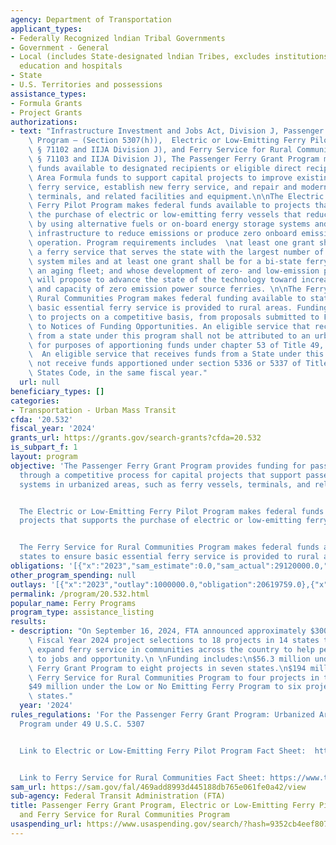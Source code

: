 ```yaml
---
agency: Department of Transportation
applicant_types:
- Federally Recognized lndian Tribal Governments
- Government - General
- Local (includes State-designated lndian Tribes, excludes institutions of higher
  education and hospitals
- State
- U.S. Territories and possessions
assistance_types:
- Formula Grants
- Project Grants
authorizations:
- text: "Infrastructure Investment and Jobs Act, Division J, Passenger Ferry Grant\
    \ Program – (Section 5307(h)),  Electric or Low-Emitting Ferry Pilot Program (IIJA\
    \ § 71102 and IIJA Division J), and Ferry Service for Rural Communities (IIJA\
    \ § 71103 and IIJA Division J), The Passenger Ferry Grant Program makes federal\
    \ funds available to designated recipients or eligible direct recipients of Urbanized\
    \ Area Formula funds to support capital projects to improve existing passenger\
    \ ferry service, establish new ferry service, and repair and modernize ferry boats,\
    \ terminals, and related facilities and equipment.\n\nThe Electric or Low-Emitting\
    \ Ferry Pilot Program makes federal funds available to projects that supports\
    \ the purchase of electric or low-emitting ferry vessels that reduce emissions\
    \ by using alternative fuels or on-board energy storage systems and related charging\
    \ infrastructure to reduce emissions or produce zero onboard emissions under normal\
    \ operation. Program requirements includes  \nat least one grant shall be for\
    \ a ferry service that serves the state with the largest number of marine highway\
    \ system miles and at least one grant shall be for a bi-state ferry service with\
    \ an aging fleet; and whose development of zero- and low-emission powered ferries\
    \ will propose to advance the state of the technology toward increasing the range\
    \ and capacity of zero emission power source ferries. \n\nThe Ferry Service for\
    \ Rural Communities Program makes federal funding available to states to ensure\
    \ basic essential ferry service is provided to rural areas. Funding is allocated\
    \ to projects on a competitive basis, from proposals submitted to FTA in response\
    \ to Notices of Funding Opportunities. An eligible service that receives funds\
    \ from a state under this program shall not be attributed to an urbanized area\
    \ for purposes of apportioning funds under chapter 53 of Title 49, U.S. Code.\
    \  An eligible service that receives funds from a State under this program shall\
    \ not receive funds apportioned under section 5336 or 5337 of Title 49, United\
    \ States Code, in the same fiscal year."
  url: null
beneficiary_types: []
categories:
- Transportation - Urban Mass Transit
cfda: '20.532'
fiscal_year: '2024'
grants_url: https://grants.gov/search-grants?cfda=20.532
is_subpart_f: 1
layout: program
objective: 'The Passenger Ferry Grant Program provides funding for passenger ferries
  through a competitive process for capital projects that support passenger ferry
  systems in urbanized areas, such as ferry vessels, terminals, and related infrastructure.


  The Electric or Low-Emitting Ferry Pilot Program makes federal funds available to
  projects that supports the purchase of electric or low-emitting ferry vessels.


  The Ferry Service for Rural Communities Program makes federal funds available to
  states to ensure basic essential ferry service is provided to rural areas.'
obligations: '[{"x":"2023","sam_estimate":0.0,"sam_actual":29120000.0,"usa_spending_actual":11619759.0},{"x":"2024","sam_estimate":0.0,"sam_actual":249283000.0,"usa_spending_actual":220540946.0},{"x":"2025","sam_estimate":0.0,"sam_actual":406507000.0,"usa_spending_actual":0.0}]'
other_program_spending: null
outlays: '[{"x":"2023","outlay":1000000.0,"obligation":20619759.0},{"x":"2024","outlay":44456180.0,"obligation":211540946.0},{"x":"2025","outlay":0.0,"obligation":0.0}]'
permalink: /program/20.532.html
popular_name: Ferry Programs
program_type: assistance_listing
results:
- description: "On September 16, 2024, FTA announced approximately $300 million in\
    \ Fiscal Year 2024 project selections to 18 projects in 14 states to improve and\
    \ expand ferry service in communities across the country to help people connect\
    \ to jobs and opportunity.\n \nFunding includes:\n$56.3 million under the Passenger\
    \ Ferry Grant Program to eight projects in seven states.\n$194 million under the\
    \ Ferry Service for Rural Communities Program to four projects in two states.\n\
    $49 million under the Low or No Emitting Ferry Program to six projects in five\
    \ states."
  year: '2024'
rules_regulations: 'For the Passenger Ferry Grant Program: Urbanized Area Formula
  Program under 49 U.S.C. 5307


  Link to Electric or Low-Emitting Ferry Pilot Program Fact Sheet:  https://www.transit.dot.gov/funding/grants/fact-sheet-electric-or-low-emitting-ferry-pilot-program


  Link to Ferry Service for Rural Communities Fact Sheet: https://www.transit.dot.gov/funding/grants/fact-sheet-ferry-service-rural-communities'
sam_url: https://sam.gov/fal/469add8993d445188db765e061fe0a42/view
sub-agency: Federal Transit Administration (FTA)
title: Passenger Ferry Grant Program, Electric or Low-Emitting Ferry Pilot Program,
  and Ferry Service for Rural Communities Program
usaspending_url: https://www.usaspending.gov/search/?hash=9352cb4eef807261391c9a808140d6b3
---
```

